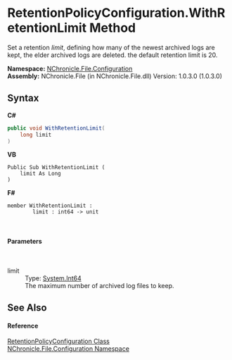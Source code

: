 # RetentionPolicyConfiguration.WithRetentionLimit Method 
 

Set a retention *limit*, defining how many of the newest archived logs are kept, the elder archived logs are deleted. the default retention limit is 20.

**Namespace:**&nbsp;<a href="N_NChronicle_File_Configuration.md">NChronicle.File.Configuration</a><br />**Assembly:**&nbsp;NChronicle.File (in NChronicle.File.dll) Version: 1.0.3.0 (1.0.3.0)

## Syntax

**C#**<br />
``` C#
public void WithRetentionLimit(
	long limit
)
```

**VB**<br />
``` VB
Public Sub WithRetentionLimit ( 
	limit As Long
)
```

**F#**<br />
``` F#
member WithRetentionLimit : 
        limit : int64 -> unit 

```

<br />

#### Parameters
&nbsp;<dl><dt>limit</dt><dd>Type: <a href="http://msdn2.microsoft.com/en-us/library/6yy583ek" target="_blank">System.Int64</a><br />The maximum number of archived log files to keep.</dd></dl>

## See Also


#### Reference
<a href="T_NChronicle_File_Configuration_RetentionPolicyConfiguration.md">RetentionPolicyConfiguration Class</a><br /><a href="N_NChronicle_File_Configuration.md">NChronicle.File.Configuration Namespace</a><br />
